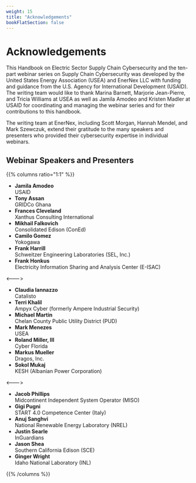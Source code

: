 ```yaml
---
weight: 15
title: "Acknowledgements"
bookFlatSection: false
---
```


# Acknowledgements 	
This Handbook on Electric Sector Supply Chain Cybersecurity and the ten-part webinar series on Supply Chain Cybersecurity was developed by the United States Energy Association (USEA) and EnerNex LLC with funding and guidance from the U.S. Agency for International Development (USAID). The writing team would like to thank Marina Barnett, Marjorie Jean-Pierre, and Tricia Williams at USEA as well as Jamila Amodeo and Kristen Madler at USAID for coordinating and managing the webinar series and for their contributions to this handbook. 

The writing team at EnerNex, including Scott Morgan, Hannah Mendel, and Mark Szewczuk, extend their gratitude to the many speakers and presenters who provided their cybersecurity expertise in individual webinars. 

## Webinar Speakers and Presenters

{{% columns ratio="1:1" %}} <!-- begin columns block -->

* **Jamila Amodeo**  
USAID
* **Tony Assan**  
GRIDCo Ghana
* **Frances Cleveland**  
Xanthus Consulting International
* **Mikhail Falkovich**  
Consolidated Edison (ConEd)
* **Camilo Gomez**  
Yokogawa
* **Frank Harrill**  
Schweitzer Engineering Laboratories (SEL, Inc.)
* **Frank Honkus**  
Electricity Information Sharing and Analysis Center (E-ISAC)

<---> <!-- magic separator, between columns -->

* **Claudia Iannazzo**  
Catalisto
* **Terri Khalil**  
Ampyx Cyber (formerly Ampere Industrial Security)
* **Michael Martin**  
Chelan County Public Utility District (PUD)
* **Mark Menezes**  
USEA 
* **Roland Miller, III**  
Cyber Florida
* **Markus Mueller**  
Dragos, Inc.
* **Sokol Mukaj**  
KESH (Albanian Power Corporation)

<---> <!-- magic separator, between columns -->

* **Jacob Phillips**  
Midcontinent Independent System Operator (MISO)
* **Gigi Pugni**  
START 4.0 Competence Center (Italy)
* **Anuj Sanghvi**  
National Renewable Energy Laboratory (NREL)
* **Justin Searle**  
InGuardians
* **Jason Shea**  
Southern California Edison (SCE)
* **Ginger Wright**  
Idaho National Laboratory (INL)

{{% /columns %}}
